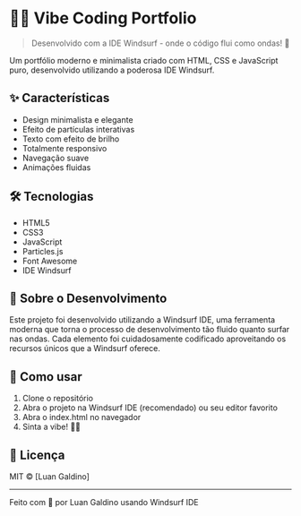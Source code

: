 # 🏄‍♂️ Vibe Coding Portfolio

> Desenvolvido com a IDE Windsurf - onde o código flui como ondas! 🌊

Um portfólio moderno e minimalista criado com HTML, CSS e JavaScript puro, desenvolvido utilizando a poderosa IDE Windsurf.

## ✨ Características

- Design minimalista e elegante
- Efeito de partículas interativas
- Texto com efeito de brilho
- Totalmente responsivo
- Navegação suave
- Animações fluidas

## 🛠 Tecnologias

- HTML5
- CSS3
- JavaScript
- Particles.js
- Font Awesome
- IDE Windsurf

## 🌊 Sobre o Desenvolvimento

Este projeto foi desenvolvido utilizando a Windsurf IDE, uma ferramenta moderna que torna o processo de desenvolvimento tão fluido quanto surfar nas ondas. Cada elemento foi cuidadosamente codificado aproveitando os recursos únicos que a Windsurf oferece.

## 🚀 Como usar

1. Clone o repositório
2. Abra o projeto na Windsurf IDE (recomendado) ou seu editor favorito
3. Abra o index.html no navegador
4. Sinta a vibe! 🏄‍♂️

## 📝 Licença

MIT © [Luan Galdino]

---

Feito com 🌊 por Luan Galdino usando Windsurf IDE